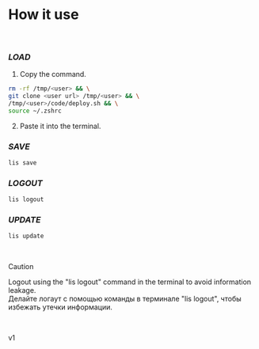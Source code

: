 
# **How it use**

<br>

### ***LOAD***
1. Copy the command.

``` bash
rm -rf /tmp/<user> && \
git clone <user url> /tmp/<user> && \
/tmp/<user>/code/deploy.sh && \
source ~/.zshrc
```

2. Paste it into the terminal.

### ***SAVE***

``` bash
lis save
```

### ***LOGOUT***
``` bash
lis logout
```

### ***UPDATE***
``` bash
lis update
```

<br>

> [!CAUTION]
> Logout using the "lis logout" command in the terminal to avoid information leakage.  
> Делайте логаут с помощью команды в терминале "lis logout", чтобы избежать утечки информации.

<br>

v1